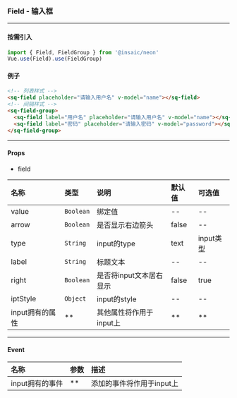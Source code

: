 ### Field - 输入框

---
#### 按需引入

```js
import { Field, FieldGroup } from '@insaic/neon'
Vue.use(Field).use(FieldGroup)
```

#### 例子
```html
<!-- 列表样式 -->
<sq-field placeholder="请输入用户名" v-model="name"></sq-field>
<!-- 间隔样式 -->
<sq-field-group>
  <sq-field label="用户名" placeholder="请输入用户名" v-model="name"></sq-field>
  <sq-field label="密码" placeholder="请输入密码" v-model="password"></sq-field>
</sq-field-group>
```
---
#### Props
- field

 名称            | 类型      | 说明                     | 默认值   | 可选值
:------         |:--------- |:---------------          |:------- |:-------
 value          | `Boolean` | 绑定值                   |   --     |  --
 arrow          | `Boolean` | 是否显示右边箭头          | false    |  --
 type           | `String`  | input的type              | text     | input类型
 label          | `String`  | 标题文本                 | --       |  --
 right          | `Boolean` | 是否将input文本居右显示   | false    |true
 iptStyle       | `Object`  | input的style             | --       |--
input拥有的属性  | **        | 其他属性将作用于input上   | **       |**

---

#### Event
 名称            | 参数  | 描述             
:-----          |:---- |:------------------ 
input拥有的事件  | **   | 添加的事件将作用于input上
